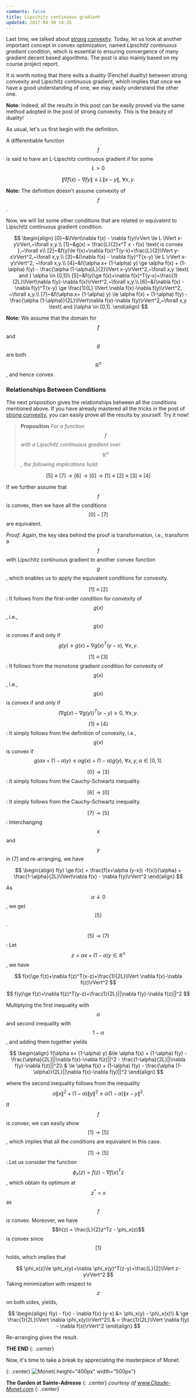 ```yaml
---
comments: false
title: Lipschitz continuous gradient
updated: 2017-04-30 14:35
---
```


Last time, we talked about [strong convexity](http://xingyuzhou.org/blog/notes/strong-convexity). Today, let us look at another important concept in convex optimization, named _Lipschitz continuous gradient_ condition, which is essential to ensuring convergence of many gradient decent based algorithms. The post is also mainly based on my course project report.  

It is worth noting that there exits a duality (Fenchel duality) between strong convexity and Lipschitz continuous gradient, which implies that once we have a good understanding of one, we may easily understand the other one. 

**Note:** Indeed, all the results in this post can be easily proved via the same method adopted in the post of strong convexity. This is the beauty of duality!

As usual, let's us first begin with the definition. 

A differentiable function $$f$$ is said to have an L-Lipschitz continuous gradient if for some $$L>0$$

$$
\lVert \nabla f(x) - \nabla f{y}\rVert \le L \lVert x-y\rVert,~\forall x,y.
$$

**Note:** The definition doesn't assume convexity of $$f$$. 

Now, we will list some other conditions that are related or equivalent to Lipschitz continuous gradient condition. 

$$
\begin{align}
	[0]~&\lVert\nabla f(x) - \nabla f(y)\rVert \le L \lVert x-y\rVert,~\forall x,y.\\
	[1]~&g(x) = \frac{L}{2}x^T x - f(x) \text{ is convex },~\forall x\\
	[2]~&f(y)\le f(x)+\nabla f(x)^T(y-x)+\frac{L}{2}\lVert y-x\rVert^2,~\forall x,y.\\
	[3]~&(\nabla f(x) - \nabla f(y)^T(x-y) \le L \rVert x-y\rVert^2, ~\forall x,y.\\
	[4]~&f(\alpha x+ (1-\alpha) y) \ge \alpha f(x) + (1-\alpha) f(y) - \frac{\alpha (1-\alpha)L}{2}\lVert x-y\rVert^2,~\forall x,y \text{ and } \alpha \in [0,1]\\
	[5]~&f(y)\ge f(x)+\nabla f(x)^T(y-x)+\frac{1}{2L}\lVert\nabla f(y)-\nabla f(x)\rVert^2,~\forall x,y.\\
	[6]~&(\nabla f(x) - \nabla f(y)^T(x-y) \ge \frac{1}{L} \lVert \nabla f(x)-\nabla f(y)\rVert^2, ~\forall x,y.\\
	[7]~&f(\alpha x+ (1-\alpha) y) \le \alpha f(x) + (1-\alpha) f(y) - \frac{\alpha (1-\alpha)}{2L}\lVert\nabla f(x)-\nabla f(y)\rVert^2,~\forall x,y \text{ and }\alpha \in [0,1].
\end{align}
$$

**Note:** We assume that the domain for $$f$$ and $$g$$ are both $$\mathbb{R}^n$$, and hence convex.

<div class="divider"></div>

### Relationships Between Conditions

The next proposition gives the relationships between all the conditions mentioned above. If you have already mastered all the tricks in the post of [strong convexity](http://xingyuzhou.org/blog/notes/strong-convexity), you can easily prove all the results by yourself. Try it now!

>**Proposition** _For a function $$f$$ with a Lipschitz continuous gradient over $$\mathbb{R}^n$$, the following implications hold:_
>
$$
[5] \equiv [7] \rightarrow [6] \rightarrow [0] \rightarrow [1] \equiv [2] \equiv [3] \equiv [4]
$$
>
If we further assume that $$f$$ is convex, then we have all the conditions $$[0]-[7]$$ are equivalent.

_Proof:_ Again, the key idea behind the proof is transformation, i.e., transform a $$f$$ with Lipschitz continuous gradient to another convex function $$g$$, which enables us to apply the equivalent conditions for convexity.

$$[1] \equiv [2]$$: It follows from the first-order condition for convexity of $$g(x)$$, i.e., $$g(x)$$ is convex if and only if $$g(y)\ge g(x) + \nabla g(x)^T(y-x),~\forall x,y.$$

$$[1] \equiv [3]$$: It follows from the monotone gradient condition for convexity of $$g(x)$$, i.e., $$g(x)$$ is convex if and only if $$(\nabla g(x) - \nabla g(y))^T(x-y) \ge 0,~\forall x,y.$$

$$[1] \equiv [4]$$: It simply follows from the definition of convexity, i.e., $$g(x)$$ is convex if $$g(\alpha x+ (1-\alpha) y) \le \alpha g(x) + (1-\alpha) g(y), ~\forall x,y, \alpha\in [0,1].$$

$$[0]\rightarrow[3]$$: It simply follows from the Cauchy-Schwartz inequality.

$$[6]\rightarrow[0]$$: It simply follows from the Cauchy-Schwartz inequality.

$$[7]\rightarrow[5]$$: Interchanging $$x$$ and $$y$$ in [7] and re-arranging, we have 

$$
\begin{align}
	f(y) \ge f(x) + \frac{f(x+\alpha (y-x)) -f(x)}{\alpha} + \frac{1-\alpha}{2L}\lVert\nabla f(x) - \nabla f(y)\rVert^2
\end{align}
$$

As $$\alpha \downarrow 0$$, we get $$[5]$$.

$$(5)\rightarrow(7)$$: Let $$z = \alpha x + (1-\alpha) y \in \mathbb{R}^n$$, we have 

$$
	f(x)\ge f(z)+\nabla f(z)^T(x-z)+\frac{1}{2L}\lVert \nabla f(x)-\nabla f(z)\rVert^2
$$

$$
	f(y)\ge f(z)+\nabla f(z)^T(y-z)+\frac{1}{2L}||\nabla f(y)-\nabla f(z)||^2
$$

Multiplying the first inequality with $$\alpha$$ and second inequality with $$1-\alpha$$, and adding them together yields

$$
\begin{align}
	f(\alpha x+ (1-\alpha) y) &\le \alpha f(x) + (1-\alpha) f(y) - \frac{\alpha}{2L}||\nabla f(x)-\nabla f(z)||^2 - \frac{1-\alpha}{2L}||\nabla f(y)-\nabla f(z)||^2\\
	& \le \alpha f(x) + (1-\alpha) f(y) - \frac{\alpha (1-\alpha)}{2L}||\nabla f(x)-\nabla f(y)||^2
\end{align}
$$

where the second inequality follows from the inequality $$\alpha \lVert x\rVert^2 + (1-\alpha) \lVert y\rVert^2 \ge \alpha (1-\alpha)\lVert x-y\rVert^2.$$

If $$f$$ is convex, we can easily show $$[1] \rightarrow [5]$$, which implies that all the conditions are equivalent in this case.

$$[1]\rightarrow[5]$$: Let us consider the function $$\phi_x(z) = f(z) - \nabla f(x)^T z$$, which obtain its optimum at $$z^* = x$$ as $$f$$ is convex. Moreover, we have $$h(z) = \frac{L}{2}z^Tz - \phi_x(z)$$ is convex since $$[1]$$ holds, which implies that 

$$
\phi_x(z)\le \phi_x(y)+\nabla \phi_x(y)^T(z-y)+\frac{L}{2}\lVert z-y\rVert^2
$$
Taking minimization with respect to $$z$$ on both sides, yields,

$$
\begin{align}
	f(y) - f(x) - \nabla f(x) (y-x) &= \phi_x(y) - \phi_x(x)\\
	& \ge \frac{1}{2L}\lVert \nabla \phi_x(y)\rVert^2\\
	& = \frac{1}{2L}\lVert \nabla f(y) - \nabla f(x)\rVert^2
\end{align}
$$

Re-arranging gives the result. $$\tag*{$\Box$}$$


**THE END**
{: .center}

<div class="divider"></div>

Now, it's time to take a break by appreciating the masterpiece of Monet.


{: .center}
![Monet](http://xingyuzhou.org/blog/assets/post_images/garden-at-sainte-adresse.jpg){:height="400px" width="500px"}

**The Garden at Sainte-Adresse**
{: .center}
_courtesy of www.Claude-Monet.com_
{: .center}



